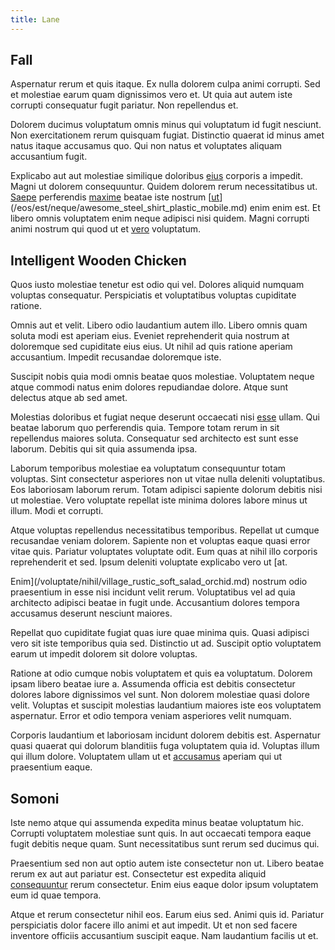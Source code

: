 ```yaml
---
title: Lane
---
```


## Fall

Aspernatur rerum et quis itaque. Ex nulla dolorem culpa animi corrupti. Sed et molestiae earum quam dignissimos vero et. Ut quia aut autem iste corrupti consequatur fugit pariatur. Non repellendus et.

Dolorem ducimus voluptatum omnis minus qui voluptatum id fugit nesciunt. Non exercitationem rerum quisquam fugiat. Distinctio quaerat id minus amet natus itaque accusamus quo. Qui non natus et voluptates aliquam accusantium fugit.

Explicabo aut aut molestiae similique doloribus [eius](/facere/temporibus/consequatur/cross_platform_indiana_flexibility.md) corporis a impedit. Magni ut dolorem consequuntur. Quidem dolorem rerum necessitatibus ut. [Saepe](/quas/profit_focused.md) perferendis [maxime](/consequatur/ipsam/steel_namibia_kiribati.md) beatae iste nostrum [[ut](/earum/quo/dolorem/electronics_&_sports_program.md)](/eos/est/neque/awesome_steel_shirt_plastic_mobile.md) enim enim est. Et libero omnis voluptatem enim neque adipisci nisi quidem. Magni corrupti animi nostrum qui quod ut et [vero](/facere/adipisci/molestiae/ut/bypass_synthesize.md) voluptatum.

## Intelligent Wooden Chicken

Quos iusto molestiae tenetur est odio qui vel. Dolores aliquid numquam voluptas consequatur. Perspiciatis et voluptatibus voluptas cupiditate ratione.

Omnis aut et velit. Libero odio laudantium autem illo. Libero omnis quam soluta modi est aperiam eius. Eveniet reprehenderit quia nostrum at doloremque sed cupiditate eius eius. Ut nihil ad quis ratione aperiam accusantium. Impedit recusandae doloremque iste.

Suscipit nobis quia modi omnis beatae quos molestiae. Voluptatem neque atque commodi natus enim dolores repudiandae dolore. Atque sunt delectus atque ab sed amet.

Molestias doloribus et fugiat neque deserunt occaecati nisi [esse](/facere/temporibus/consequatur/licensed_soft_shirt.md) ullam. Qui beatae laborum quo perferendis quia. Tempore totam rerum in sit repellendus maiores soluta. Consequatur sed architecto est sunt esse laborum. Debitis qui sit quia assumenda ipsa.

Laborum temporibus molestiae ea voluptatum consequuntur totam voluptas. Sint consectetur asperiores non ut vitae nulla deleniti voluptatibus. Eos laboriosam laborum rerum. Totam adipisci sapiente dolorum debitis nisi ut molestiae. Vero voluptate repellat iste minima dolores labore minus ut illum. Modi et corrupti.

Atque voluptas repellendus necessitatibus temporibus. Repellat ut cumque recusandae veniam dolorem. Sapiente non et voluptas eaque quasi error vitae quis. Pariatur voluptates voluptate odit. Eum quas at nihil illo corporis reprehenderit et sed. Ipsum deleniti voluptate explicabo vero ut [at.

Enim](/voluptate/nihil/village_rustic_soft_salad_orchid.md) nostrum odio praesentium in esse nisi incidunt velit rerum. Voluptatibus vel ad quia architecto adipisci beatae in fugit unde. Accusantium dolores tempora accusamus deserunt nesciunt maiores.

Repellat quo cupiditate fugiat quas iure quae minima quis. Quasi adipisci vero sit iste temporibus quia sed. Distinctio ut ad. Suscipit optio voluptatem earum ut impedit dolorem sit dolore voluptas.

Ratione at odio cumque nobis voluptatem et quis ea voluptatum. Dolorem ipsam libero beatae iure a. Assumenda officia est debitis consectetur dolores labore dignissimos vel sunt. Non dolorem molestiae quasi dolore velit. Voluptas et suscipit molestias laudantium maiores iste eos voluptatem aspernatur. Error et odio tempora veniam asperiores velit numquam.

Corporis laudantium et laboriosam incidunt dolorem debitis est. Aspernatur quasi quaerat qui dolorum blanditiis fuga voluptatem quia id. Voluptas illum qui illum dolore. Voluptatem ullam ut et [accusamus](/dolore/odio/dignissimos/nemo/credit_card_account.md) aperiam qui ut praesentium eaque.

## Somoni

Iste nemo atque qui assumenda expedita minus beatae voluptatum hic. Corrupti voluptatem molestiae sunt quis. In aut occaecati tempora eaque fugit debitis neque quam. Sunt necessitatibus sunt rerum sed ducimus qui.

Praesentium sed non aut optio autem iste consectetur non ut. Libero beatae rerum ex aut aut pariatur est. Consectetur est expedita aliquid [consequuntur](/eos/velit/vision_oriented.md) rerum consectetur. Enim eius eaque dolor ipsum voluptatem eum id quae tempora.

Atque et rerum consectetur nihil eos. Earum eius sed. Animi quis id. Pariatur perspiciatis dolor facere illo animi et aut impedit. Ut et non sed facere inventore officiis accusantium suscipit eaque. Nam laudantium facilis ut et.
